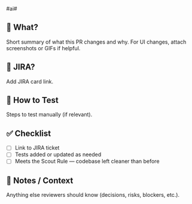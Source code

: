 #ai#

## 🧩 What?
Short summary of what this PR changes and why.
For UI changes, attach screenshots or GIFs if helpful.

## 🎯 JIRA?
Add JIRA card link.

## 🧪 How to Test
Steps to test manually (if relevant).

## ✅ Checklist
- [ ] Link to JIRA ticket
- [ ] Tests added or updated as needed
- [ ] Meets the Scout Rule — codebase left cleaner than before  

## 🧠 Notes / Context
Anything else reviewers should know (decisions, risks, blockers, etc.).

<!-- If you are seeing this from a repo, and are trying to find the file - don't. Just simply create a `.github/PULL_REQUEST_TEMPLATE.md` file in your repo to override this. -->